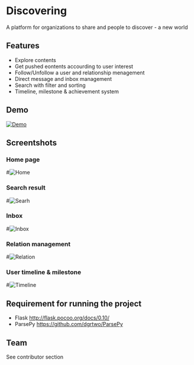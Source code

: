 # Discovering
A platform for organizations to share and people to discover - a new world

## Features
* Explore contents
* Get pushed eontents accourding to user interest
* Follow/Unfollow a user and relationship menagement
* Direct message and inbox management
* Search with filter and sorting
* Timeline, milestone & achievement system

## Demo
[![Demo](http://img.youtube.com/vi/6dpch_ZZY4A/0.jpg)](http://www.youtube.com/watch?v=6dpch_ZZY4A)

## Screentshots

### Home page
#![Home](https://github.com/zenithanu/Discovering/blob/master/Screenshot/Home.png)

### Search result
#![Searh](https://github.com/zenithanu/Discovering/blob/master/Screenshot/Search.png)

### Inbox
#![Inbox](https://github.com/zenithanu/Discovering/blob/master/Screenshot/Inbox.png)

### Relation management
#![Relation](https://github.com/zenithanu/Discovering/blob/master/Screenshot/Relations.png)

### User timeline & milestone
#![Timeline](https://github.com/zenithanu/Discovering/blob/master/Screenshot/Timeline.png)

## Requirement for running the project
* Flask
http://flask.pocoo.org/docs/0.10/
* ParsePy
https://github.com/dgrtwo/ParsePy

## Team
See contributor section
